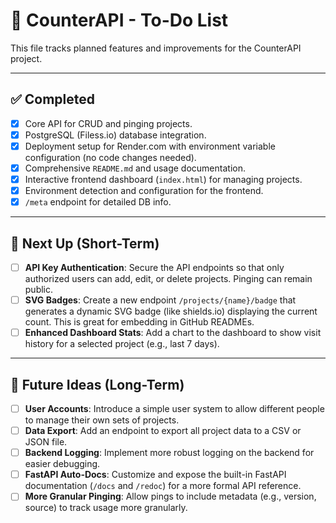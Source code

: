 # 📝 CounterAPI - To-Do List

This file tracks planned features and improvements for the CounterAPI project.

---

## ✅ Completed

- [x] Core API for CRUD and pinging projects.
- [x] PostgreSQL (Filess.io) database integration.
- [x] Deployment setup for Render.com with environment variable configuration (no code changes needed).
- [x] Comprehensive `README.md` and usage documentation.
- [x] Interactive frontend dashboard (`index.html`) for managing projects.
- [x] Environment detection and configuration for the frontend.
- [x] `/meta` endpoint for detailed DB info.

---

## 🎯 Next Up (Short-Term)

- [ ] **API Key Authentication**: Secure the API endpoints so that only authorized users can add, edit, or delete projects. Pinging can remain public.
- [ ] **SVG Badges**: Create a new endpoint `/projects/{name}/badge` that generates a dynamic SVG badge (like shields.io) displaying the current count. This is great for embedding in GitHub READMEs.
- [ ] **Enhanced Dashboard Stats**: Add a chart to the dashboard to show visit history for a selected project (e.g., last 7 days).

---

## 🚀 Future Ideas (Long-Term)

- [ ] **User Accounts**: Introduce a simple user system to allow different people to manage their own sets of projects.
- [ ] **Data Export**: Add an endpoint to export all project data to a CSV or JSON file.
- [ ] **Backend Logging**: Implement more robust logging on the backend for easier debugging.
- [ ] **FastAPI Auto-Docs**: Customize and expose the built-in FastAPI documentation (`/docs` and `/redoc`) for a more formal API reference.
- [ ] **More Granular Pinging**: Allow pings to include metadata (e.g., version, source) to track usage more granularly.
